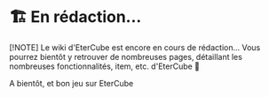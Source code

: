 # 🏗️ En rédaction...
[!NOTE]
Le wiki d'EterCube est encore en cours de rédaction...
Vous pourrez bientôt y retrouver de nombreuses pages, détaillant les nombreuses fonctionnalités, item, etc. d'EterCube 🥳

A bientôt, et bon jeu sur EterCube
